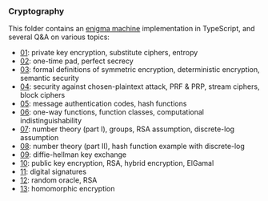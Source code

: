 ### Cryptography

This folder contains an [enigma machine](./enigma-machine) implementation in TypeScript, and several Q&A on various topics:

- [01](./01-private-key-enc-intro.pdf): private key encryption, substitute ciphers, entropy
- [02](./02-private-key-enc-otp.pdf): one-time pad, perfect secrecy
- [03](./03-private-key-enc-formal-defs.pdf): formal definitions of symmetric encryption, deterministic encryption, semantic security
- [04](./04-stream-and-block-ciphers.pdf): security against chosen-plaintext attack, PRF & PRP, stream ciphers, block ciphers
- [05](./05-MAC-and-hash-funcs.pdf): message authentication codes, hash functions
- [06](./06-proofs-pseudo-oneway.pdf): one-way functions, function classes, computational indistinguishability
- [07](./07-number-theory-I.pdf): number theory (part I), groups, RSA assumption, discrete-log assumption
- [08](./08-number-theory-II.pdf): number theory (part II), hash function example with discrete-log
- [09](./09-key-distribution.pdf): diffie-hellman key exchange
- [10](./10-public-key-enc.pdf): public key encryption, RSA, hybrid encryption, ElGamal
- [11](./11-digital-signatures.pdf): digital signatures
- [12](./12-RSA.pdf): random oracle, RSA
- [13](./13-homomorphic-enc.pdf): homomorphic encryption
